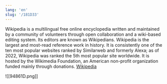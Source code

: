 ```yaml
---
lang: 'en'
slug: '/181D33'
---
```


Wikipedia is a multilingual free online encyclopedia written and maintained by a community of volunteers through open collaboration and a wiki-based editing system. Its editors are known as Wikipedians. Wikipedia is the largest and most-read reference work in history. It is consistently one of the ten most popular websites ranked by Similarweb and formerly Alexa; as of 2022, Wikipedia was ranked the 5th most popular site worldwide. It is hosted by the Wikimedia Foundation, an American non-profit organization funded mainly through donations. [Wikipedia](https://en.wikipedia.org/wiki/Wikipedia)

![[94861D.png]]
